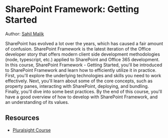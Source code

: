 # SharePoint Framework: Getting Started

Author: [Sahil Malik](www.winsmarts.com)

SharePoint has evolved a lot over the years, which has caused a fair amount of confusion. SharePoint Framework is the latest iteration of the Office developer story that offers modern client side development methodologies (node, typescript, etc.) applied to SharePoint and Office 365 development. In this course, SharePoint Framework - Getting Started, you'll be introduced to SharePoint Framework and learn how to efficiently utilize it in practice. First, you'll explore the underlying technologies and skills you need to work effectively. Next, you'll learn about some of the core concepts, such as property panes, interacting with SharePoint, deploying, and bundling. Finally, you'll dive into some best practices. By the end of this course, you'll have a good overview of how to develop with SharePoint Framework, and an understanding of its values.

## Resources

* [Pluralsight Course](https://www.pluralsight.com/courses/sharepoint-framework-getting-started)